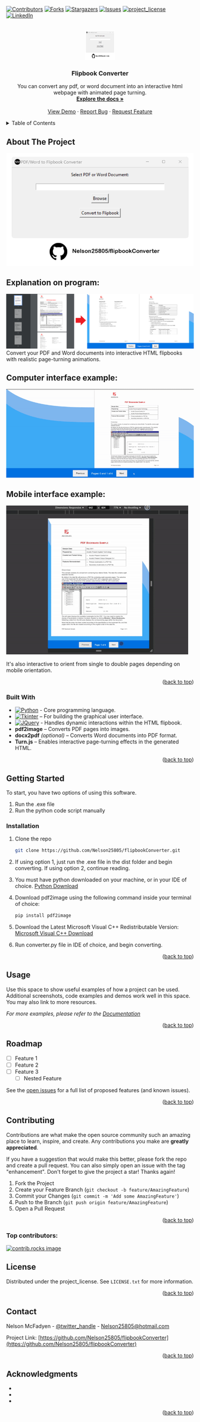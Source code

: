 <!-- Improved compatibility of back to top link: See: https://github.com/othneildrew/Best-README-Template/pull/73 -->
<a id="readme-top"></a>

<!-- PROJECT SHIELDS -->
<!--
*** I'm using markdown "reference style" links for readability.
*** Reference links are enclosed in brackets [ ] instead of parentheses ( ).
*** See the bottom of this document for the declaration of the reference variables
*** for contributors-url, forks-url, etc. This is an optional, concise syntax you may use.
*** https://www.markdownguide.org/basic-syntax/#reference-style-links
-->
[![Contributors][contributors-shield]][contributors-url]
[![Forks][forks-shield]][forks-url]
[![Stargazers][stars-shield]][stars-url]
[![Issues][issues-shield]][issues-url]
[![project_license][license-shield]][license-url]
[![LinkedIn][linkedin-shield]][linkedin-url]

<!-- PROJECT LOGO -->
<br />
<div align="center">
  <a href="https://github.com/Nelson25805/flipbookConverter">
    <img src="GithubImages/projectImage.png" alt="Logo" width="80" height="80">
  </a>

<h3 align="center">Flipbook Converter</h3>



  <p align="center">
    You can convert any pdf, or word document into an interactive html webpage with animated page turning.
    <br />
    <a href="https://github.com/Nelson25805/flipbookConverter"><strong>Explore the docs »</strong></a>
    <br />
    <br />
    <a href="https://github.com/Nelson25805/flipbookConverter">View Demo</a>
    &middot;
    <a href="https://github.com/Nelson25805/flipbookConverter/issues/new?labels=bug&template=bug-report---.md">Report Bug</a>
    &middot;
    <a href="https://github.com/Nelson25805/flipbookConverter/issues/new?labels=enhancement&template=feature-request---.md">Request Feature</a>
  </p>
</div>

<!-- TABLE OF CONTENTS -->
<details>
  <summary>Table of Contents</summary>
  <ol>
    <li>
      <a href="#about-the-project">About The Project</a>
      <ul>
        <li><a href="#built-with">Built With</a></li>
      </ul>
    </li>
    <li>
      <a href="#getting-started">Getting Started</a>
      <ul>
        <li><a href="#installation">Installation</a></li>
      </ul>
    </li>
    <li><a href="#usage">Usage</a></li>
    <li><a href="#roadmap">Roadmap</a></li>
    <li><a href="#contributing">Contributing</a></li>
    <li><a href="#license">License</a></li>
    <li><a href="#contact">Contact</a></li>
    <li><a href="#acknowledgments">Acknowledgments</a></li>
  </ol>
</details>



<!-- ABOUT THE PROJECT -->
## About The Project

[![Product Name Screen Shot][product-screenshot]](https://example.com)


## Explanation on program:
[![Product Name Screen Shot][product-screenshot2]](https://example.com)
Convert your PDF and Word documents into interactive HTML flipbooks with realistic page-turning animations.


## Computer interface example:
[![Product Name Screen Shot][product-screenshot3]](https://example.com)

## Mobile interface example:
[![Product Name Screen Shot][product-screenshot4]](https://example.com)

It's also interactive to orient from single to double pages depending on mobile orientation.

<p align="right">(<a href="#readme-top">back to top</a>)</p>



### Built With

* [![Python][Python]][Python-url] - Core programming language.
* [![Tkinter][Tkinter]][Tkinter-url] – For building the graphical user interface.
* [![JQuery][JQuery.com]][JQuery-url] - Handles dynamic interactions within the HTML flipbook.
* **pdf2image** – Converts PDF pages into images.
* **docx2pdf** *(optional)* – Converts Word documents into PDF format.
* **Turn.js** – Enables interactive page-turning effects in the generated HTML.


<p align="right">(<a href="#readme-top">back to top</a>)</p>


<!-- GETTING STARTED -->
## Getting Started

To start, you have two options of using this software.
1) Run the .exe file
2) Run the python code script manually

### Installation

1. Clone the repo
   ```sh
   git clone https://github.com/Nelson25805/flipbookConverter.git
   ```
   
2. If using option 1, just run the .exe file in the dist folder and begin converting.
   If using option 2, continue reading.
   
3. You must have python downloaded on your machine, or in your IDE of choice.
   [Python Download](https://www.python.org/downloads/)

4. Download pdf2image using the following command inside your terminal of choice:
   ```sh
   pip install pdf2image
   ```
   
5. Download the Latest Microsoft Visual C++ Redistributable Version:
   [Microsoft Visual C++ Download](https://learn.microsoft.com/en-us/cpp/windows/latest-supported-vc-redist?view=msvc-170)

6. Run converter.py file in IDE of choice, and begin converting.

<p align="right">(<a href="#readme-top">back to top</a>)</p>



<!-- USAGE EXAMPLES -->
## Usage

Use this space to show useful examples of how a project can be used. Additional screenshots, code examples and demos work well in this space. You may also link to more resources.

_For more examples, please refer to the [Documentation](https://example.com)_

<p align="right">(<a href="#readme-top">back to top</a>)</p>



<!-- ROADMAP -->
## Roadmap

- [ ] Feature 1
- [ ] Feature 2
- [ ] Feature 3
    - [ ] Nested Feature

See the [open issues](https://github.com/Nelson25805/flipbookConverter/issues) for a full list of proposed features (and known issues).

<p align="right">(<a href="#readme-top">back to top</a>)</p>



<!-- CONTRIBUTING -->
## Contributing

Contributions are what make the open source community such an amazing place to learn, inspire, and create. Any contributions you make are **greatly appreciated**.

If you have a suggestion that would make this better, please fork the repo and create a pull request. You can also simply open an issue with the tag "enhancement".
Don't forget to give the project a star! Thanks again!

1. Fork the Project
2. Create your Feature Branch (`git checkout -b feature/AmazingFeature`)
3. Commit your Changes (`git commit -m 'Add some AmazingFeature'`)
4. Push to the Branch (`git push origin feature/AmazingFeature`)
5. Open a Pull Request

<p align="right">(<a href="#readme-top">back to top</a>)</p>

### Top contributors:

<a href="https://github.com/Nelson25805/flipbookConverter/graphs/contributors">
  <img src="https://contrib.rocks/image?repo=Nelson25805/flipbookConverter" alt="contrib.rocks image" />
</a>



<!-- LICENSE -->
## License

Distributed under the project_license. See `LICENSE.txt` for more information.

<p align="right">(<a href="#readme-top">back to top</a>)</p>



<!-- CONTACT -->
## Contact

Nelson McFadyen - [@twitter_handle](https://twitter.com/twitter_handle) - Nelson25805@hotmail.com

Project Link: [https://github.com/Nelson25805/flipbookConverter](https://github.com/Nelson25805/flipbookConverter)

<p align="right">(<a href="#readme-top">back to top</a>)</p>



<!-- ACKNOWLEDGMENTS -->
## Acknowledgments

* []()
* []()
* []()

<p align="right">(<a href="#readme-top">back to top</a>)</p>


<!-- MARKDOWN LINKS & IMAGES -->
<!-- https://www.markdownguide.org/basic-syntax/#reference-style-links -->
[contributors-shield]: https://img.shields.io/github/contributors/Nelson25805/flipbookConverter.svg?style=for-the-badge
[contributors-url]: https://github.com/Nelson25805/flipbookConverter/graphs/contributors
[forks-shield]: https://img.shields.io/github/forks/Nelson25805/flipbookConverter.svg?style=for-the-badge
[forks-url]: https://github.com/Nelson25805/flipbookConverter/network/members
[stars-shield]: https://img.shields.io/github/stars/Nelson25805/flipbookConverter.svg?style=for-the-badge
[stars-url]: https://github.com/Nelson25805/flipbookConverter/stargazers
[issues-shield]: https://img.shields.io/github/issues/Nelson25805/flipbookConverter.svg?style=for-the-badge
[issues-url]: https://github.com/Nelson25805/flipbookConverter/issues
[license-shield]: https://img.shields.io/github/license/Nelson25805/flipbookConverter.svg?style=for-the-badge
[license-url]: https://github.com/Nelson25805/flipbookConverter/blob/master/LICENSE.txt
[linkedin-shield]: https://img.shields.io/badge/-LinkedIn-black.svg?style=for-the-badge&logo=linkedin&colorB=555
[linkedin-url]: https://linkedin.com/in/linkedin_username

[project-Image]: GithubImages/projectImage.png

[product-screenshot]: GithubImages/projectImage.png
[product-screenshot2]: GithubImages/flipbookBeforeAfter.png
[product-screenshot3]: GithubImages/flipbookComputerExample.gif
[product-screenshot4]: GithubImages/flipbookMobileExample.gif


[Python]: https://img.shields.io/badge/python-3670A0?style=for-the-badge&logo=python&logoColor=ffdd54
[Python-url]: https://www.python.org/downloads/
[Tkinter]: https://img.shields.io/badge/Tkinter-8.6-green
[Tkinter-url]: https://docs.python.org/3/library/tkinter.html


[JQuery.com]: https://img.shields.io/badge/jQuery-0769AD?style=for-the-badge&logo=jquery&logoColor=white
[JQuery-url]: https://jquery.com 
